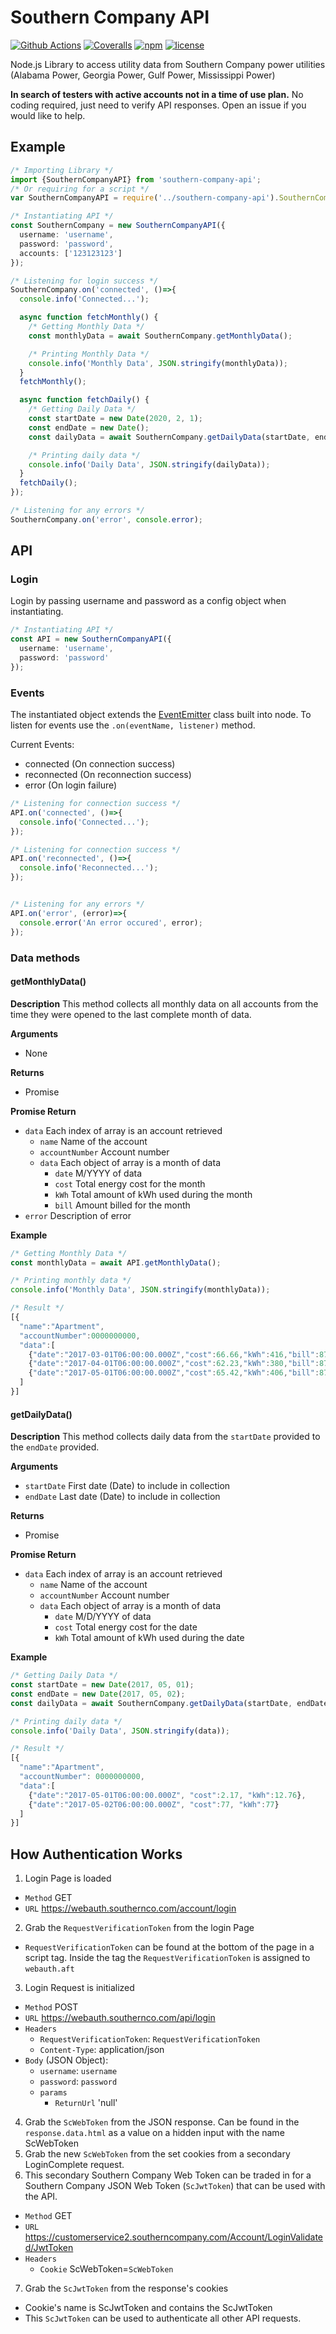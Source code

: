 # Southern Company API
[![Github Actions](https://github.com/apearson/southern-company-api/actions/workflows/integration.yml/badge.svg)](https://github.com/apearson/southern-company-api/actions/workflows/integration.yml)
[![Coveralls](https://img.shields.io/coveralls/apearson/southern-company-api.svg)](https://coveralls.io/github/apearson/southern-company-api)
[![npm](https://img.shields.io/npm/dt/southern-company-api.svg)](https://www.npmjs.com/package/southern-company-api)
[![license](https://img.shields.io/npm/l/southern-company-api.svg)](https://github.com/apearson/southern-company-api/blob/master/LICENSE.md)

Node.js Library to access utility data from Southern Company power utilities (Alabama Power, Georgia Power, Gulf Power, Mississippi Power)

**In search of testers with active accounts not in a time of use plan.**
No coding required, just need to verify API responses.  Open an issue if you would like to help.

## Example
```typescript
/* Importing Library */
import {SouthernCompanyAPI} from 'southern-company-api';
/* Or requiring for a script */
var SouthernCompanyAPI = require('../southern-company-api').SouthernCompanyAPI;

/* Instantiating API */
const SouthernCompany = new SouthernCompanyAPI({
  username: 'username',
  password: 'password',
  accounts: ['123123123']
});

/* Listening for login success */
SouthernCompany.on('connected', ()=>{
  console.info('Connected...');

  async function fetchMonthly() {
    /* Getting Monthly Data */
    const monthlyData = await SouthernCompany.getMonthlyData();

    /* Printing Monthly Data */
    console.info('Monthly Data', JSON.stringify(monthlyData));
  }
  fetchMonthly();

  async function fetchDaily() {
    /* Getting Daily Data */
    const startDate = new Date(2020, 2, 1);
    const endDate = new Date();
    const dailyData = await SouthernCompany.getDailyData(startDate, endDate);

    /* Printing daily data */
    console.info('Daily Data', JSON.stringify(dailyData));
  }
  fetchDaily();
});

/* Listening for any errors */
SouthernCompany.on('error', console.error);
```

## API

### Login
Login by passing username and password as a config object when instantiating.
```typescript
/* Instantiating API */
const API = new SouthernCompanyAPI({
  username: 'username',
  password: 'password'
});
```

### Events
The instantiated object extends the [EventEmitter](https://nodejs.org/api/events.html) class built into node. To listen for events use the `.on(eventName, listener)` method.

Current Events:
  * connected (On connection success)
  * reconnected (On reconnection success)
  * error (On login failure)

```typescript
/* Listening for connection success */
API.on('connected', ()=>{
  console.info('Connected...');
});

/* Listening for connection success */
API.on('reconnected', ()=>{
  console.info('Reconnected...');
});


/* Listening for any errors */
API.on('error', (error)=>{
  console.error('An error occured', error);
});
```

### Data methods
#### getMonthlyData()
**Description**
This method collects all monthly data on all accounts from the time they were opened to the last complete month of data.

**Arguments**
  * None

**Returns**
  * Promise

**Promise Return**
  * `data` Each index of array is an account retrieved
      * `name` Name of the account
      * `accountNumber` Account number
      * `data` Each object of array is a month of data
        * `date` M/YYYY of data
        * `cost` Total energy cost for the month
        * `kWh` Total amount of kWh used during the month
        * `bill` Amount billed for the month
  * `error` Description of error

**Example**
```typescript
/* Getting Monthly Data */
const monthlyData = await API.getMonthlyData();

/* Printing monthly data */
console.info('Monthly Data', JSON.stringify(monthlyData));

/* Result */
[{
  "name":"Apartment",
  "accountNumber":0000000000,
  "data":[
    {"date":"2017-03-01T06:00:00.000Z","cost":66.66,"kWh":416,"bill":87},
    {"date":"2017-04-01T06:00:00.000Z","cost":62.23,"kWh":380,"bill":87},
    {"date":"2017-05-01T06:00:00.000Z","cost":65.42,"kWh":406,"bill":87}
  ]
}]
```


#### getDailyData()
**Description**
This method collects daily data from the `startDate` provided to the `endDate` provided.

**Arguments**
  * `startDate` First date (Date) to include in collection
  * `endDate` Last date (Date) to include in collection

**Returns**
  * Promise

**Promise Return**
  * `data` Each index of array is an account retrieved
      * `name` Name of the account
      * `accountNumber` Account number
      * `data` Each object of array is a month of data
        * `date` M/D/YYYY of data
        * `cost` Total energy cost for the date
        * `kWh` Total amount of kWh used during the date

**Example**
```typescript
/* Getting Daily Data */
const startDate = new Date(2017, 05, 01);
const endDate = new Date(2017, 05, 02);
const dailyData = await SouthernCompany.getDailyData(startDate, endDate);

/* Printing daily data */
console.info('Daily Data', JSON.stringify(data));

/* Result */
[{
  "name":"Apartment",
  "accountNumber": 0000000000,
  "data":[
    {"date":"2017-05-01T06:00:00.000Z", "cost":2.17, "kWh":12.76},
    {"date":"2017-05-02T06:00:00.000Z", "cost":77, "kWh":77}
  ]
}]
```


## How Authentication Works
1. Login Page is loaded
  * `Method` GET
  * `URL` https://webauth.southernco.com/account/login
2. Grab the `RequestVerificationToken` from the login Page
  * `RequestVerificationToken` can be found at the bottom of the page in a script tag.  Inside the tag the `RequestVerificationToken` is assigned to `webauth.aft`
3. Login Request is initialized
  * `Method` POST
  * `URL` https://webauth.southernco.com/api/login
  * `Headers`
    * `RequestVerificationToken`: `RequestVerificationToken`
    * `Content-Type`: application/json
  * `Body` (JSON Object):
    * `username`: `username`
    * `password`: `password`
    * `params`
      * `ReturnUrl` 'null'
4. Grab the `ScWebToken` from the JSON response. Can be found in the `response.data.html` as a value on a hidden input with the name ScWebToken
5. Grab the new `ScWebToken` from the set cookies from a secondary LoginComplete request.
6. This secondary Southern Company Web Token can be traded in for a Southern Company JSON Web Token (`ScJwtToken`) that can be used with the API.
  * `Method` GET
  * `URL` https://customerservice2.southerncompany.com/Account/LoginValidated/JwtToken
  * `Headers`
    * `Cookie` ScWebToken=`ScWebToken`
7. Grab the `ScJwtToken` from the response's cookies
  * Cookie's name is ScJwtToken and contains the ScJwtToken
  * This `ScJwtToken` can be used to authenticate all other API requests.
